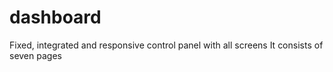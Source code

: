 # dashboard
Fixed, integrated and responsive control panel with all screens
It consists of seven pages
